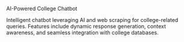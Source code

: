 
AI-Powered College Chatbot

Intelligent chatbot leveraging AI and web scraping for college-related queries. Features include dynamic response generation, context awareness, and seamless integration with college databases.
